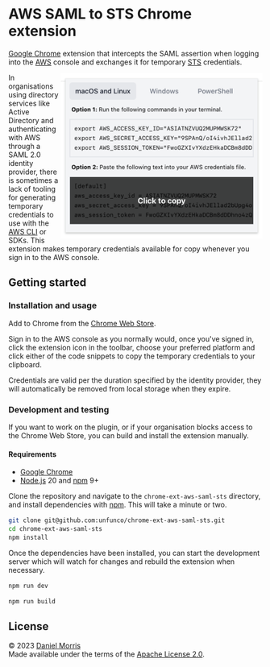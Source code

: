 # AWS SAML to STS Chrome extension

[Google Chrome] extension that intercepts the SAML assertion when logging into
the [AWS] console and exchanges it for temporary [STS] credentials.

<img align="right" width="400" height="329" src="docs/images/click-to-copy.png" alt="Screenshot of the AWS SAML to STS Chrome extension being used to generated temporary credentials.">

In organisations using directory services like Active Directory and
authenticating with AWS through a SAML 2.0 identity provider, there is sometimes
a lack of tooling for generating temporary credentials to use with the [AWS CLI]
or SDKs. This extension makes temporary credentials available for copy whenever
you sign in to the AWS console.

## Getting started

### Installation and usage

Add to Chrome from the [Chrome Web Store].

Sign in to the AWS console as you normally would, once you've signed in, click
the extension icon in the toolbar, choose your preferred platform and click
either of the code snippets to copy the temporary credentials to your clipboard.

Credentials are valid per the duration specified by the identity provider, they
will automatically be removed from local storage when they expire.

### Development and testing

If you want to work on the plugin, or if your organisation blocks access to the
Chrome Web Store, you can build and install the extension manually.

#### Requirements

- [Google Chrome]
- [Node.js] 20 and [npm] 9+

Clone the repository and navigate to the `chrome-ext-aws-saml-sts` directory,
and install dependencies with [npm]. This will take a minute or two.

```bash
git clone git@github.com:unfunco/chrome-ext-aws-saml-sts.git
cd chrome-ext-aws-saml-sts
npm install
```

Once the dependencies have been installed, you can start the development server
which will watch for changes and rebuild the extension when necessary.

```bash
npm run dev
```

```bash
npm run build
```

## License

© 2023 [Daniel Morris]\
Made available under the terms of the [Apache License 2.0].

[apache license 2.0]: LICENSE.md
[aws]: https://aws.amazon.com
[aws cli]: https://aws.amazon.com/cli/
[chrome web store]: https://chromewebstore.google.com/detail/aws-saml-to-sts/affnlpfpepgmjfhclafkknonoocdefnh
[daniel morris]: https://unfun.co
[google chrome]: https://www.google.com/chrome
[node.js]: https://nodejs.org
[npm]: https://www.npmjs.com
[sts]: https://docs.aws.amazon.com/STS/latest/APIReference/welcome.html
